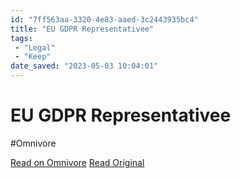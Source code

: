 ```yaml
---
id: "7ff563aa-3320-4e83-aaed-3c2443935bc4"
title: "EU GDPR Representativee"
tags:
 - "Legal"
 - "Keep"
date_saved: "2023-05-03 10:04:01"
---
```


# EU GDPR Representativee
#Omnivore

[Read on Omnivore](https://omnivore.app/me/https-eurep-ie-product-eu-rep-service-187e0da7f39)
[Read Original](https://eurep.ie/product/eu-rep-service)

